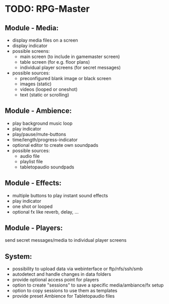 # TODO: RPG-Master

## Module - Media:
- display media files on a screen
- display indicator
- possible screens:
  - main screen (to include in gamemaster screen)
  - table screen (for e.g. floor plans)
  - individual player screens (for secret messages)
- possible sources:
  - preconfigured blank image or black screen
  - images (static)
  - videos (looped or oneshot)
  - text (static or scrolling)


## Module - Ambience:

- play background music loop
- play indicator
- play/pause/mute-buttons
- time/length/progress-indicator
- optional editor to create own soundpads
- possible sources:
  - audio file
  - playlist file
  - tabletopaudio soundpads


## Module - Effects:
- multiple buttons to play instant sound effects
- play indicator
- one shot or looped
- optional fx like reverb, delay, ... 


## Module - Players:
send secret messages/media to individual player screens


## System:

- possibility to upload data via webinterface or ftp/nfs/ssh/smb
- autodetect and handle changes in data folders
- provide optional access point for players
- option to create "sessions" to save a specific media/ambiance/fx setup
- option to copy sessions to use them as templates
- provide preset Ambience for Tabletopaudio files

